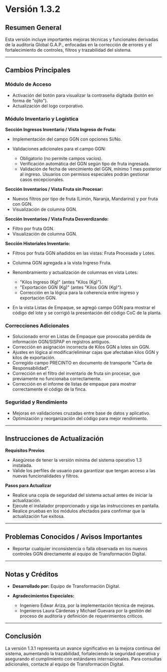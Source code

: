 # Versión 1.3.2

## Resumen General

Esta versión incluye importantes mejoras técnicas y funcionales derivadas de la auditoría Global G.A.P., enfocadas en la corrección de errores y el fortalecimiento de controles, filtros y trazabilidad del sistema.

---

## Cambios Principales

### Módulo de Acceso

* Activación del botón para visualizar la contraseña digitada (botón en forma de "ojito").
* Actualización del logo corporativo.

### Módulo Inventario y Logística

**Sección Ingresos Inventario / Vista Ingreso de Fruta:**

* Implementación del campo GGN con opciones Sí/No.
* Validaciones adicionales para el campo GGN:

  * Obligatorio (no permite campos vacíos).
  * Verificación automática del GGN según tipo de fruta ingresada.
  * Validación de fecha de vencimiento del GGN, mínimo 1 mes posterior al ingreso. Usuarios con permisos especiales podrán gestionar casos excepcionales.

**Sección Inventarios / Vista Fruta sin Procesar:**

* Nuevos filtros por tipo de fruta (Limón, Naranja, Mandarina) y por fruta con GGN.
* Visualización de columna GGN.

**Sección Inventarios / Vista Fruta Desverdizando:**

* Filtro por fruta GGN.
* Visualización de columna GGN.

**Sección Historiales Inventario:**

* Filtros por fruta GGN añadidos en las vistas: Fruta Procesada y Lotes.
* Columna GGN agregada a la vista Ingreso Fruta.
* Renombramiento y actualización de columnas en vista Lotes:

  * "Kilos Ingreso (Kg)" (antes "Kilos (Kg)").
  * "Exportación GGN (Kg)" (antes "Kilos GGN (Kg)").
  * Corrección en la lógica para la coherencia entre ingreso y exportación GGN.
* En la vista Listas de Empaque, se agregó campo GGN para mostrar el código del lote y se corrigió la presentación del código CoC de la planta.

### Correcciones Adicionales

* Solucionado error en Listas de Empaque que provocaba pérdida de información GGN/SISPAP en registros antiguos.
* Corrección en asignación incorrecta de Kilos GGN a lotes sin GGN.
* Ajustes en lógica al modificar/eliminar cajas que afectaban kilos GGN y kilos de exportación.
* Corregido campo PRECINTO en documento de transporte "Carta de Responsabilidad".
* Corrección en el filtro del inventario de fruta sin procesar, que previamente no funcionaba correctamente.
* Corrección en el informe de listas de empaque para mostrar correctamente el código de la finca.

### Seguridad y Rendimiento

* Mejoras en validaciones cruzadas entre base de datos y aplicativo.
* Optimización y reorganización del código para mejor rendimiento.

---

## Instrucciones de Actualización

**Requisitos Previos**

* Asegúrese de tener la versión mínima del sistema operativo 1.3 instalada.
* Valide los perfiles de usuario para garantizar que tengan acceso a las nuevas funcionalidades y filtros.

**Pasos para Actualizar**

* Realice una copia de seguridad del sistema actual antes de iniciar la actualización.
* Ejecute el instalador proporcionado y siga las instrucciones en pantalla.
* Realice pruebas en los módulos afectados para confirmar que la actualización fue exitosa.

---

## Problemas Conocidos / Avisos Importantes

* Reportar cualquier inconsistencia o falla observada en los nuevos controles GGN directamente al equipo de Transformación Digital.

---

## Notas y Créditos

* **Desarrollado por:** Equipo de Transformación Digital.
* **Agradecimientos Especiales:**

  * Ingeniero Edwar Ariza, por la implementación técnica de mejoras.
  * Ingenieros Laura Cárdenas y Michael Guevara por la gestión del proceso de auditoría y definición de requerimientos críticos.

---

## Conclusión

La versión 1.3.1 representa un avance significativo en la mejora continua del sistema, aumentando la trazabilidad, fortaleciendo la seguridad operativa y asegurando el cumplimiento con estándares internacionales. Para consultas adicionales, contacte al equipo de Transformación Digital.
